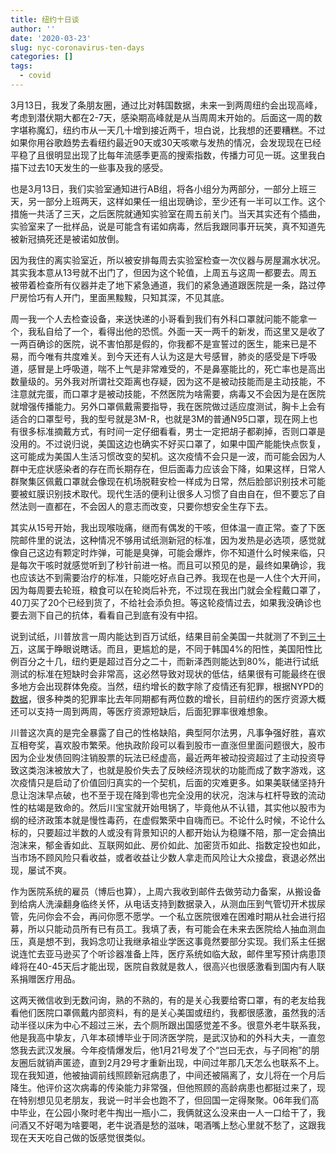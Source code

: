 ```yaml
---
title: 纽约十日谈
author: ''
date: '2020-03-23'
slug: nyc-coronavirus-ten-days
categories: []
tags:
  - covid
---
```


3月13日，我发了条朋友圈，通过比对韩国数据，未来一到两周纽约会出现高峰，考虑到潜伏期大都在2-7天，感染期高峰就是从当周周末开始的。后面这一周的数字堪称魔幻，纽约市从一天几十增到接近两千，坦白说，比我想的还要糟糕。不过如果你用谷歌趋势去看纽约最近90天或30天咳嗽与发热的情况，会发现现在已经平稳了且很明显出现了比每年流感季更高的搜索指数，传播力可见一斑。这里我白描下过去10天发生的一些事及我的感受。

也是3月13日，我们实验室通知进行AB组，将各小组分为两部分，一部分上班三天，另一部分上班两天，这样如果任一组出现确诊，至少还有一半可以工作。这个措施一共活了三天，之后医院就通知实验室在周五前关门。当天其实还有个插曲，实验室来了一批样品，说是可能含有诺如病毒，然后我跟同事开玩笑，真不知道先被新冠搞死还是被诺如放倒。

因为我住的离实验室近，所以被安排每周去实验室检查一次仪器与房屋漏水状况。其实我本意从13号就不出门了，但因为这个轮值，上周五与这周一都要去。周五被带着检查所有仪器并走了地下紧急通道，我们的紧急通道跟医院是一条，路过停尸房恰巧有人开门，里面黑黢黢，只知其深，不见其底。

周一我一个人去检查设备，来送快递的小哥看到我们有外科口罩就问能不能拿一个，我私自给了一个，看得出他的恐慌。外面一天一两千的新发，而这里又是收了一两百确诊的医院，说不害怕那是假的，你我都不是宣誓过的医生，能来已是不易，而今唯有共度难关。到今天还有人认为这是大号感冒，肺炎的感受是下呼吸道，感冒是上呼吸道，喘不上气是非常难受的，不是鼻塞能比的，死亡率也是高出数量级的。另外我对所谓社交距离也存疑，因为这不是被动技能而是主动技能，不注意就完蛋，而口罩才是被动技能，不然医院为啥需要，病毒又不会因为是在医院就增强传播能力。另外口罩佩戴需要指导，我在医院做过适应度测试，胸卡上会有适合的口罩型号，我的型号就是3M-R，也就是3M的普通N95口罩，现在网上也有很多标准摘戴方式，有时间一定仔细看看，男士一定把胡子都剃掉，否则口罩是没用的。不过说归说，美国这边也确实不好买口罩了，如果中国产能能快点恢复，这可能成为美国人生活习惯改变的契机。这次疫情不会只是一波，而可能会因为人群中无症状感染者的存在而长期存在，但后面毒力应该会下降，如果这样，日常人群聚集区佩戴口罩就会像现在机场脱鞋安检一样成为日常，然后脸部识别技术可能要被虹膜识别技术取代。现代生活的便利让很多人习惯了自由自在，但不要忘了自然法则一直都在，不会因人的意志而改变，只要你想安全生存下去。

其实从15号开始，我出现喉咙痛，继而有偶发的干咳，但体温一直正常。查了下医院邮件里的说法，这种情况不够用试纸测新冠的标准，因为发热是必选项，感觉就像自己这边有颗定时炸弹，可能是臭弹，可能会爆炸，你不知道什么时候来临，只是每次干咳时就感觉听到了秒针前进一格。而且可以预见的是，最终如果确诊，我也应该达不到需要治疗的标准，只能吃好点自己养。我现在也是一人住个大开间，因为每周要去轮班，粮食可以在轮岗后补充，不过现在我出门就会全程戴口罩了，40刀买了20个已经到货了，不给社会添负担。等这轮疫情过去，如果我没确诊也要去测下自己的抗体，看看自己到底有没有中招。

说到试纸，川普放言一周内能达到百万试纸，结果目前全美国一共就测了不到[三十万](https://covidtracking.com/)，这属于睁眼说瞎话。而且，更尴尬的是，不同于韩国4%的阳性，美国阳性比例百分之十几，纽约更是超过百分之二十，而新泽西则能达到80%，能进行试纸测试的标准在短缺时会非常高，这必然导致对现状的低估，结果很有可能最终在很多地方会出现群体免疫。当然，纽约增长的数字除了疫情还有犯罪，根据NYPD的[数据](https://compstat.nypdonline.org/2e5c3f4b-85c1-4635-83c6-22b27fe7c75c/view/89)，很多种类的犯罪率比去年同期都有两位数的增长，目前纽约的医疗资源大概还可以支持一周到两周，等医疗资源短缺后，后面犯罪率很难想象。

川普这次真的是完全暴露了自己的性格缺陷，典型阿尔法男，凡事争强好胜，喜欢互相夸奖，喜欢股市繁荣。他执政阶段可以看到股市一直涨但里面问题很大，股市因为企业发债回购注销股票的玩法已经虚高，最近两年被动投资超过了主动投资导致这类泡沫被放大了，也就是股价失去了反映经济现状的功能而成了数字游戏，这次疫情只是启动了价值回归真实的一个契机，后面的灾难更多。如果美联储坚持升息让泡沫早点破，也不至于现在降到零也完全没用的状况，泡沫与杠杆导致的流动性的枯竭是致命的。然后川宝宝就开始甩锅了，毕竟他从不认错，其实他以股市为纲的经济政策本就是慢性毒药，在虚假繁荣中自嗨而已。不论什么时候，不论什么标的，只要超过半数的人或没有背景知识的人都开始认为稳赚不陪，那一定会搞出泡沫来，郁金香如此、互联网如此、房价如此、加密货币如此、指数定投也如此，当市场不顾风险只看收益，或者收益让少数人拿走而风险让大众接盘，衰退必然出现，屡试不爽。

作为医院系统的雇员（博后也算），上周六我收到邮件去做劳动力备案，从搬设备到给病人洗澡翻身临终关怀，从电话支持到数据录入，从测血压到气管切开术拔尿管，先问你会不会，再问你愿不愿学。一个私立医院很难在困难时期从社会进行招募，所以只能动员所有已有员工。我填了表，有可能会在未来去医院给人抽血测血压，真是想不到，我妈念叨让我继承祖业学医这事竟然要部分实现。我们系主任据说连忙去亚马逊买了个听诊器准备上阵，医疗系统如临大敌，邮件里写预计病患顶峰将在40-45天后才能出现，医院自救就是救人，很高兴也很感激看到国内有人联系捐赠医疗用品。

这两天微信收到无数问询，熟的不熟的，有的是关心我要给寄口罩，有的老友给我看他们医院口罩佩戴内部资料，有的是关心美国或纽约，我都很感激，虽然我的活动半径以床为中心不超过三米，去个厕所跟出国感觉差不多。很意外老牛联系我，他是我高中挚友，八年本硕博毕业于同济医学院，是武汉协和的外科大夫，一直忽悠我去武汉发展。今年疫情爆发后，他1月21号发了个“岂曰无衣，与子同袍”的朋友圈后就销声匿迹，直到2月29号才重新出现，中间过年那几天怎么也联系不上。现在我知道，他被抽调前线照顾新冠病患了，中间还被隔离了，女儿将在一个月后降生。他评价这次病毒的传染能力非常强，但他照顾的高龄病患也都挺过来了，现在特别想见见老朋友，我说一时半会也跑不了，但回国一定得聚聚。06年我们高中毕业，在公园小聚时老牛掏出一瓶小二，我俩就这么没来由一人一口给干了，我问酒又不好喝为啥要喝，老牛说酒是愁的滋味，喝酒嘴上愁心里就不愁了，这跟我现在天天吃自己做的饭感觉很类似。
